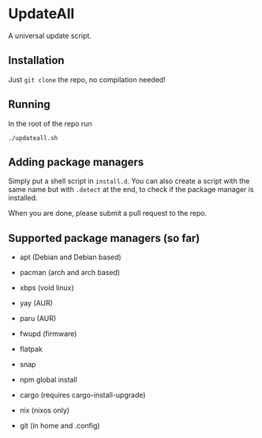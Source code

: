 # UpdateAll

A universal update script.

## Installation

Just ``git clone`` the repo, no compilation needed!

## Running

In the root of the repo run

```
./updateall.sh
```

## Adding package managers

Simply put a shell script in ``install.d``. You can also create a script with the same name but with ``.detect`` at the end, to check if the package manager is installed.

When you are done, please submit a pull request to the repo.

## Supported package managers (so far)

- apt (Debian and Debian based)

- pacman (arch and arch based)

- xbps (void linux)

- yay (AUR)

- paru (AUR)

- fwupd (firmware)

- flatpak

- snap

- npm global install

- cargo (requires cargo-install-upgrade)

- nix (nixos only)

- git (in home and .config)
